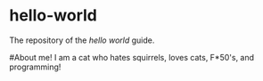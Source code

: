 # hello-world
The repository of the _hello_ _world_ guide.

#About me!
I am a cat who hates squirrels, loves cats, F\*50's, and programming!
